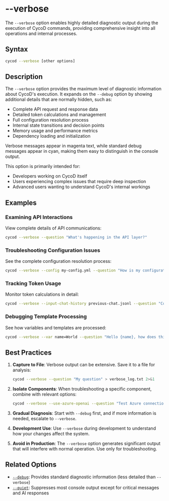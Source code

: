 # --verbose

The `--verbose` option enables highly detailed diagnostic output during the execution of CycoD commands, providing comprehensive insight into all operations and internal processes.

## Syntax

```bash
cycod --verbose [other options]
```

## Description

The `--verbose` option provides the maximum level of diagnostic information about CycoD's execution. It expands on the `--debug` option by showing additional details that are normally hidden, such as:

- Complete API request and response data
- Detailed token calculations and management
- Full configuration resolution process
- Internal state transitions and decision points
- Memory usage and performance metrics
- Dependency loading and initialization

Verbose messages appear in magenta text, while standard debug messages appear in cyan, making them easy to distinguish in the console output.

This option is primarily intended for:
- Developers working on CycoD itself
- Users experiencing complex issues that require deep inspection
- Advanced users wanting to understand CycoD's internal workings

## Examples

### Examining API Interactions

View complete details of API communications:

```bash
cycod --verbose --question "What's happening in the API layer?"
```

### Troubleshooting Configuration Issues

See the complete configuration resolution process:

```bash
cycod --verbose --config my-config.yml --question "How is my configuration loaded?"
```

### Tracking Token Usage

Monitor token calculations in detail:

```bash
cycod --verbose --input-chat-history previous-chat.jsonl --question "Continue our discussion"
```

### Debugging Template Processing

See how variables and templates are processed:

```bash
cycod --verbose --var name=World --question "Hello {name}, how does this work?"
```

## Best Practices

1. **Capture to File**: Verbose output can be extensive. Save it to a file for analysis:
   ```bash
   cycod --verbose --question "My question" > verbose_log.txt 2>&1
   ```

2. **Isolate Components**: When troubleshooting a specific component, combine with relevant options:
   ```bash
   cycod --verbose --use-azure-openai --question "Test Azure connection"
   ```

3. **Gradual Diagnosis**: Start with `--debug` first, and if more information is needed, escalate to `--verbose`.

4. **Development Use**: Use `--verbose` during development to understand how your changes affect the system.

5. **Avoid in Production**: The `--verbose` option generates significant output that will interfere with normal operation. Use only for troubleshooting.

## Related Options

- [`--debug`](debug.md): Provides standard diagnostic information (less detailed than `--verbose`)
- [`--quiet`](quiet.md): Suppresses most console output except for critical messages and AI responses